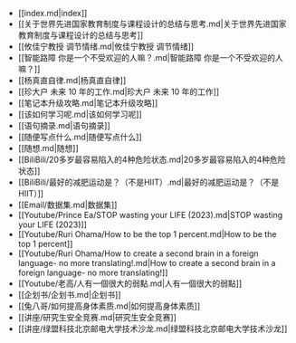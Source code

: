 - [[index.md|index]]
- [[关于世界先进国家教育制度与课程设计的总结与思考.md|关于世界先进国家教育制度与课程设计的总结与思考]]
- [[攸佳宁教授 调节情绪.md|攸佳宁教授 调节情绪]]
- [[智能路障 你是一个不受欢迎的人嘛？.md|智能路障 你是一个不受欢迎的人嘛？]]
- [[杨真直自律.md|杨真直自律]]
- [[珍大户 未来 10 年的工作.md|珍大户 未来 10 年的工作]]
- [[笔记本升级攻略.md|笔记本升级攻略]]
- [[该如何学习呢.md|该如何学习呢]]
- [[语句摘录.md|语句摘录]]
- [[随便写点什么.md|随便写点什么]]
- [[随想.md|随想]]
- [[BiliBili/20多岁最容易陷入的4种危险状态.md|20多岁最容易陷入的4种危险状态]]
- [[BiliBili/最好的减肥运动是？（不是HIIT）.md|最好的减肥运动是？（不是HIIT）]]
- [[Email/数据集.md|数据集]]
- [[Youtube/Prince Ea/STOP wasting your LIFE (2023).md|STOP wasting your LIFE (2023)]]
- [[Youtube/Ruri Ohama/How to be the top 1 percent.md|How to be the top 1 percent]]
- [[Youtube/Ruri Ohama/How to create a second brain in a foreign language- no more translating!.md|How to create a second brain in a foreign language- no more translating!]]
- [[Youtube/老高/人有一個很大的弱點.md|人有一個很大的弱點]]
- [[企划书/企划书.md|企划书]]
- [[兔八哥/如何提高身体素质.md|如何提高身体素质]]
- [[讲座/研究生安全竞赛.md|研究生安全竞赛]]
- [[讲座/绿盟科技北京邮电大学技术沙龙.md|绿盟科技北京邮电大学技术沙龙]]
